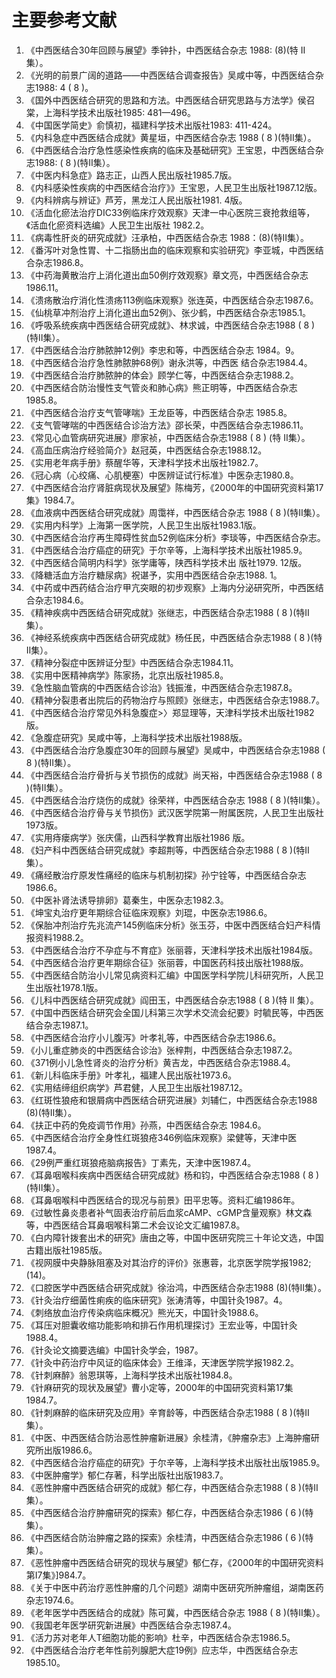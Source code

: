 # 主要参考文献

1. 《中西医结合30年回顾与展望》季钟扑，中西医结合杂志 1988:  (8)(特 II 集）。
2. 《光明的前景广阔的道路——中西医结合调查报告》吴咸中等，中西医结合杂志1988: 4 ( 8 )。
3. 《国外中西医结合研究的思路和方法。中西医结合研究思路与方法学》侯召棠，上海科学技术出版社1985: 481—496。
4. 《中国医学简史》俞慎初，福建科学技术出版社1983: 411-424。
5. 《内科急症中西医结合成就》黄星垣，中西医结合杂志 1988 ( 8 )(特Ⅱ集）。
6. 《中西医结合治疗急性感染性疾病的临床及基础研究》王宝恩，中西医结合杂志1988: ( 8 )(特Ⅱ集）。
7. 《中医内科急症》路志正，山西人民出版社1985.7版。
8. 《内科感染性疾病的中西医结合治疗》》王宝恩，人民卫生出版社1987.12版。
9. 《内科辨病与辨证》芦芳，黑龙江人民出版社1981. 4版。
10. 《活血化瘀法治疗DIC33例临床疗效观察》天津一中心医院三衰抢救组等，《活血化瘀资料选编》人民卫生出版社 1982.2。
11. 《病毒性肝炎的研究成就》汪承柏，中西医结合杂志  1988：(8)(特Ⅱ集）。
12. 《番泻叶对急性胃、十二指肠出血的临床观察和实验研究》李亚城，中西医结合杂志1986.8。
13. 《中药海黄散治疔上消化道出血50例疗效观察》章文亮，中西医结合杂志1986.11。
14. 《溃疡散治疗消化性溃疡113例临床观察》张连英，中西医结合杂志1987.6。
15. 《仙桃草冲剂治疗上消化道出血52例》、张少鹤，中西医结合杂志1985.1。
16. 《呼吸系统疾病中西医结合研究成就》、林求诚，中西医结合杂志1988 ( 8 )(特Ⅱ集）。
17. 《中西医结合治疗肺脓肿12例》李忠和等，中西医结合杂志 1984。9。
18. 《中西医结合治疗急性肺脓肿68例》谢永洪等，中西医 结合杂志1984.4。
19. 《中西医结合治疗肺脓肿的体会》顾学仁等，中西医结合杂志1988.2。
20. 《中西医结合防治慢性支气管炎和肺心病》熊正明等，中西医结合杂志1985.8。
21. 《中西医结合治疗支气管哮喘》王龙臣等，中西医结合杂志 1985.8。
22. 《支气管哮喘的中西医结合诊治方法》邵长荣，中西医结合杂志1986.11。
23. 《常见心血管病研究进展》廖家祯，中西医结合杂志1988  ( 8 ) (特 Ⅱ集）。
24. 《高血压病治疗经验简介》赵冠英，中西医结合杂志1988.12。
25. 《实用老年病手册》蔡醒华等，天津科学技术出版社1982.7。
26. 《冠心病（心绞痛、心肌梗塞）中医辨证试行标准》中医杂志1980.8。
27. 《中西医结合治疗肾脏病现状及展望》陈梅芳，《2000年的中国研究资料第17集》1984.7。
28. 《血液病中西医结合研究成就》周霭祥，中西医结合杂志 1988 ( 8 )(特Ⅱ集）。
29. 《实用内科学》上海第一医学院，人民卫生出版社1983.1版。
30. 《中西医结合治疗再生障碍性贫血52例临床分析》李琰等，中西医结合杂志。
31. 《中西医结合治疗癌症的研究》于尔辛等，上海科学技术出版社1985.9。
32. 《中西医结合简明内科学》张学庸等，陕西科学技术出 版社1979. 12版。
33. 《降糖活血方治疗糖尿病》祝谌予，实用中西医结合杂志1988. 1。
34. 《中药或中西药结合治疗甲亢突眼的初步观察》上海内分泌研究所，中西医结合杂志1984.6。
35. 《精神疾病中西医结合研究成就》张继志，中西医结合杂志1988 ( 8 )(特Ⅱ集）。
36. 《神经系统疾病中西医结合研究成就》杨任民，中西医结合杂志1988 ( 8 )(特Ⅱ集）。
37. 《精神分裂症中医辨证分型》中西医结合杂志1984.11。
38. 《实用中医精神病学》陈家扬，北京出版社1985.8。
39. 《急性脑血管病的中西医结合诊治》钱振淮，中西医结合杂志1987.8。
40. 《精神分裂患者出院后的药物治疗与照顾》张继志，中西医结合杂志1988.7。
41. 《中西医结合治疗常见外科急腹症>〉郑显理等，天津科学技术出版社1982版。
42. 《急腹症研究》吴咸中等，上海科学技术出版社1988版。
43. 《中西医结合治疗急腹症30年的回顾与展望》吴咸中，中西医结合杂志1988 ( 8 )(特Ⅱ集）。
44. 《中西医结合治疗骨折与关节损伤的成就》尚天裕，中西医结合杂志1988 ( 8 )(特Ⅱ集）。
45. 《中西医结合治疗烧伤的成就》徐荣祥，中西医结合杂志 1988 ( 8 )(特Ⅱ集）。
46. 《中西医结合治疗骨与关节损伤》武汉医学院第一附属医院，人民卫生出版社1973版。
47. 《实用痔瘘病学》张庆儒，山西科学教育出版社1986  版。
48. 《妇产科中西医结合研究成就》李超荆等，中西医结合杂志1988 ( 8 )(特Ⅱ集）。
49. 《痛经散治疗原发性痛经的临床与机制初探》孙宁铨等，中西医结合杂志1986.6。
50. 《中医补肾法诱导排卵》葛秦生，中医杂志1982.3。
51. 《坤宝丸治疗更年期综合征临床观察》刘琨，中医杂志1986.6。
52. 《保胎冲剂治疗先兆流产145例临床分析》张玉芬，中医中西医结合妇产科情报资料1988.2。
53. 《中西医结合治疗不孕症与不育症》张丽蓉，天津科学技术出版社1984版。
54. 《中西医结合治疗更年期综合征》张丽蓉，中国医药科技出版社1988版。
55. 《中西医结合防治小儿常见病资料汇编》中国医学科学院儿科研究所，人民卫生出版社1978.1版。
56. 《儿科中西医结合研究成就》阎田玉，中西医结合杂志1988 ( 8 )(特 Ⅱ 集）。
57. 《中国中西医结合研究会全国儿科第三次学术交流会纪要》时毓民等，中西医结合杂志1987.1。
58. 《中西医结合治疗小儿腹泻》叶孝礼等，中西医结合杂志1986.6。
59. 《小儿重症肺炎的中西医结合诊治》张梓荆，中西医结合杂志1987.2。
60. 《371例小儿急性肾炎的治疗分析》黄吉龙，中西医结合杂志1988.4。
61. 《新儿科临床手册》叶孝礼，福建人民出版社1973.6。
62. 《实用结缔组织病学》芦君健，人民卫生出版社1987.12。
63. 《红斑性狼疮和银屑病中西医结合研究进展》刘辅仁，中西医结合杂志1988 (8)(特Ⅱ集）。
64. 《扶正中药的免疫调节作用》孙燕，中西医结合杂志  1984.6。
65. 《中西医结合治疗全身性红斑狼疮346例临床观察》梁健等，天津中医1987.4。
66. 《29例严重红斑狼疮脑病报告》丁素先，天津中医1987.4。
67. 《耳鼻咽喉科疾病中西医结合研究成就》杨和钧，中西医结合杂志1988 ( 8 )(特Ⅱ集）。
68. 《耳鼻咽喉科中西医结合的现况与前景》田平忠等。资料汇编1986年。
69. 《过敏性鼻炎患者补气固表治疗前后血浆cAMP、cGMP含量观察》林文森等，中西医结合耳鼻咽喉科第二术会议论文汇编1987.8。
70. 《白内障针拨套出术的研究》唐由之等，中国中医研究院三十年论文选，中国古籍出版社1985版。
71. 《视网膜中央静脉阻塞及对其治疗的评价》张惠蓉，北京医学院学报1982;  (14)。
72. 《口腔医学中西医结合研究成就》徐治鸿，中西医结合杂志1988 (8)(特Ⅱ集）。
73. 《针灸治疗细菌性痢疾的临床研究》张涛清等，中国针灸1987。4。
74. 《刺络放血治疗传染病临床概况》熊光天，中国针灸1988.6。
75. 《耳压对胆囊收缩功能影响和排石作用机理探讨》王宏业等，中国针灸1988.4。
76. 《针灸论文摘要选编》中国针灸学会，1987。
77. 《针灸中药治疗中风证的临床体会》王维泽，天津医学院学报1982.2。
78. 《针刺麻醉》翁恩琪等，上海科学技术出版社1984.8。
79. 《针麻研究的现状及展望》曹小定等，2000年的中国研究资料第17集1984.7。
80. 《针刺麻醉的临床研究及应用》辛育龄等，中西医结合杂志1988 ( 8 )(特Ⅱ集）。
81. 《中医、中西医结合防治恶性肿瘤新进展》余桂清，《肿瘤杂志》上海肿瘤研究所出版1986.6。
82. 《中西医结合治疗癌症的研究》于尔辛等，上海科学技术出版社出版1985.9。
83. 《中医肿瘤学》郁仁存著，科学出版社出版1983.7。
84. 《恶性肿瘤中西医结合研究的成就》郁仁存，中西医结合杂志1988 ( 8 )(特Ⅱ集）。
85. 《中西医结合治疗肿瘤研究的探索》郁仁存，中西医结合杂志1986 ( 6 )(特集）。
86. 《中西医结合防治肿瘤之路的探索》余桂清，中西医结合杂志1986 ( 6 )(特集）。
87. 《恶性肿瘤中西医结合研究的现状与展望》郁仁存，《2000年的中国研究资料第I7集》]984.7。
88. 《关于中医中药治疗恶性肿瘤的几个问题》湖南中医研究所肿瘤组，湖南医药杂志1974.6。
89. 《老年医学中西医结合的成就》陈可冀，中西医结合杂志 1988 ( 8 )(特Ⅱ集）。
90. 《我国老年医学研究新进展》中西医结合杂志1987.4。
91. 《活力苏对老年人T细胞功能的影响》杜辛，中西医结合杂志1986.5。
92. 《中西医结合治疗老年性前列腺肥大症19例》应志华，中西医结合杂志1985.10。
